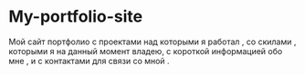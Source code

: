 # My-portfolio-site
Мой сайт портфолио с проектами над которыми я работал , со скилами , которыми я на данный момент владею, с короткой информацией обо мне , 
и с контактами для связи со мной .